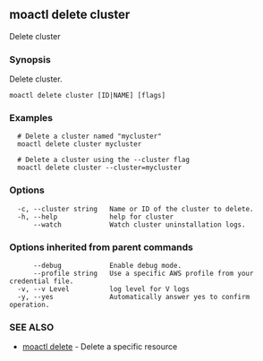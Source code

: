## moactl delete cluster

Delete cluster

### Synopsis

Delete cluster.

```
moactl delete cluster [ID|NAME] [flags]
```

### Examples

```
  # Delete a cluster named "mycluster"
  moactl delete cluster mycluster

  # Delete a cluster using the --cluster flag
  moactl delete cluster --cluster=mycluster
```

### Options

```
  -c, --cluster string   Name or ID of the cluster to delete.
  -h, --help             help for cluster
      --watch            Watch cluster uninstallation logs.
```

### Options inherited from parent commands

```
      --debug            Enable debug mode.
      --profile string   Use a specific AWS profile from your credential file.
  -v, --v Level          log level for V logs
  -y, --yes              Automatically answer yes to confirm operation.
```

### SEE ALSO

* [moactl delete](moactl_delete.md)	 - Delete a specific resource


